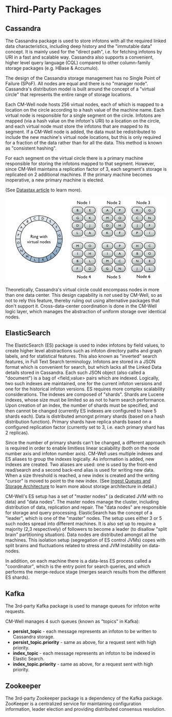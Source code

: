 # Third-Party Packages

## Cassandra

The Cassandra package is used to store infotons with all the required linked data characteristics, including deep history and the "immutable data" concept.  It is mainly used for the "direct path", i.e. for fetching infotons by URI in a fast and scalable way. Cassandra also supports a convenient, higher level query language (CQL) compared to other column-family storage packages (e.g. HBase & Accumulo).

The design of the Cassandra storage management has no Single Point of Failure (SPoF). All nodes are equal and there is no "manager node". Cassandra's distribution model is built around the concept of a "virtual circle" that represents the entire range of storage locations.

Each CM-Well node hosts 256 virtual nodes, each of which is mapped to a location on the circle according to a hash value of the machine name. Each virtual node is responsible for a single segment on the circle. Infotons are mapped (via a hash value on the infoton's URI) to a location on the circle, and each virtual node must store the infotons that are mapped to its segment. If a CM-Well node is added, the data must be redistributed to include the new machine's virtual node locations, but this is only required for a fraction of the data rather than for all the data. This method is known as "consistent hashing".

For each segment on the virtual circle there is a primary machine responsible for storing the infotons mapped to that segment. However, since CM-Well maintains a replication factor of 3, each segment's storage is replicated on 2 additional machines. If the primary machine becomes inoperative, a new primary machine is elected.

(See [Datastax article](https://docs.datastax.com/en/cassandra/3.0/cassandra/architecture/archDataDistributeDistribute.html) to learn more).

![image](../../_Images/cassandra-virtual-nodes.png) 

Theoretically, Cassandra's virtual circle could encompass nodes in more than one data center. This design capability is _not_ used by CM-Well, so as not to rely this feature, thereby ruling out using alternative packages that don't support it. Cross-data-center coordination is done in the CM-Well logic layer, which manages the abstraction of uniform storage over identical nodes.

## ElasticSearch

The ElasticSearch (ES) package is used to index infotons by field values, to create higher level abstractions such as infoton directory paths and graph labels, and for statistical features. This also known as "inverted" search features, in Full Text Search terminology. Infotons are stored in a JSON format which is convenient for search, but which lacks all the Linked Data details stored in Cassandra. Each such JSON object (also called a "document") is a bag of <field,value> pairs which are indexed. Logically, two such indexes are maintained, one for the current infoton versions and one for the historical infoton versions.
ES requires more complex scalability considerations. The indexes are composed of "shards". Shards are Lucene indexes, whose size must be limited so as not to harm search performance. Upon creation of an index, the number of shards must be specified, and then cannot be changed (currently ES indexes are configured to have 5 shards each). Data is distributed amongst primary shards (based on a hash distribution function). Primary shards have replica shards based on a configured replication factor (currently set to 3, i.e. each primary shard has 2 replicas).

Since the number of primary shards can't be changed, a different approach is required in order to enable limitless linear scalability (both on the node number axis and infoton number axis). CM-Well uses multiple indexes and ES aliases to group the indexes logically. As information is added, new indexes are created. Two aliases are used: one is used by the front-end read/search and a second back-end alias is used for writing new data. When a size threshold is reached, a new index is created and the writing "cursor" is moved to point to the new index. (See [Ingest Queues and Storage Architecture](Arch.PlatformArch.Part1.md#StorageArchitecture) to learn more about storage architecture in detail.)

CM-Well's ES setup has a set of "master nodes" (a dedicated JVM with no data) and "data nodes". The master nodes manage the cluster, including distribution of data, replication and repair. The "data nodes" are responsible for storage and query processing. ElasticSearch has the concept of a "leader", which is one of the "master" nodes. The setup uses either 3 or 5 such nodes spread into different machines. It is also set up to require a majority (2,3 respectively) of followers to become a leader (to disallow "split brain" partitioning situation).  Data nodes are distributed amongst all the machines. This isolation setup (segregation of ES control JVMs) copes with split brains and fluctuations related to stress and JVM instability on data-nodes.

In addition, on each machine there is a data-less ES process called a "coordinator", which is the entry point for search queries, and which performs the merge-reduce stage (merges search results from the different ES shards).

## Kafka

The 3rd-party Kafka package is used to manage queues for infoton write requests.

CM-Well manages 4 such queues (known as "topics" in Kafka):

- **persist_topic** - each message represents an infoton to be written to Cassandra storage.
- **persist_topic.priority** - same as above, for a request sent with high priority.
- **index_topic** - each message represents an infoton to be indexed in Elastic Search.
- **index_topic.priority** - same as above, for a request sent with high priority.

## Zookeeper

The 3rd-party Zookeeper package is a dependency of the Kafka package. ZooKeeper is a centralized service for maintaining configuration information, leader election and providing distributed consensus resolution.
